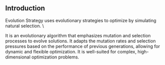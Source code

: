 ## Introduction

Evolution Strategy uses evolutionary strategies to optimize by simulating natural selection. \\

It is an evolutionary algorithm that emphasizes mutation and selection processes to evolve solutions. It adapts the mutation rates and selection pressures based on the performance of previous generations, allowing for dynamic and flexible optimization. It is well-suited for complex, high-dimensional optimization problems.